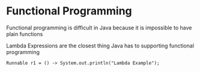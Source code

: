 # Functional Programming


Functional programming is difficult in Java because it is impossible to have plain functions


Lambda Expressions are the closest thing Java has to supporting functional programming


```
Runnable r1 = () -> System.out.println("Lambda Example");
```
